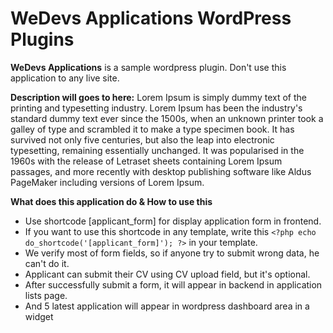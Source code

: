 # WeDevs Applications WordPress Plugins

**WeDevs Applications** is a sample wordpress plugin. Don't use this application to any live site. 

**Description will goes to here:** Lorem Ipsum is simply dummy text of the printing and typesetting industry. Lorem Ipsum has been the industry's standard dummy text ever since the 1500s, when an unknown printer took a galley of type and scrambled it to make a type specimen book. It has survived not only five centuries, but also the leap into electronic typesetting, remaining essentially unchanged. It was popularised in the 1960s with the release of Letraset sheets containing Lorem Ipsum passages, and more recently with desktop publishing software like Aldus PageMaker including versions of Lorem Ipsum.

**What does this application do & How to use this**
* Use shortcode [applicant_form] for display application form in frontend. 
* If you want to use this shortcode in any template, write this `<?php echo do_shortcode('[applicant_form]'); ?>` in your template. 
* We verify most of form fields, so if anyone try to submit wrong data, he can't do it.
* Applicant can submit their CV using CV upload field, but it's optional. 
* After successfully submit a form, it will appear in backend in application lists page. 
* And 5 latest application will appear in wordpress dashboard area in a widget
